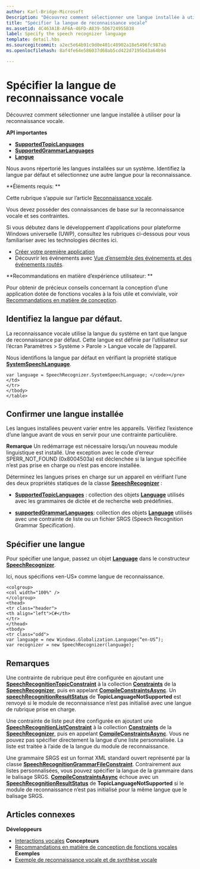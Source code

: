 ```yaml
---
author: Karl-Bridge-Microsoft
Description: "Découvrez comment sélectionner une langue installée à utiliser pour la reconnaissance vocale."
title: "Spécifier la langue de reconnaissance vocale"
ms.assetid: 4C463A1B-AF6A-46FD-A839-5D6724955B38
label: Specify the speech recognizer language
template: detail.hbs
ms.sourcegitcommit: a2ec5e64b91c9d0e401c48902a18e5496fc987ab
ms.openlocfilehash: 8af4fe64e586037d68ab5cd422d7195bd3a64b94

---
```


# Spécifier la langue de reconnaissance vocale


Découvrez comment sélectionner une langue installée à utiliser pour la reconnaissance vocale.




**API importantes**

-   [**SupportedTopicLanguages**](https://msdn.microsoft.com/library/windows/apps/dn653251)
-   [**SupportedGrammarLanguages**](https://msdn.microsoft.com/library/windows/apps/dn653250)
-   [**Langue**](https://msdn.microsoft.com/library/windows/apps/br206804)


Nous avons répertorié les langues installées sur un système. Identifiez la langue par défaut et sélectionnez une autre langue pour la reconnaissance.

**Éléments requis:  **

Cette rubrique s’appuie sur l’article [Reconnaissance vocale](speech-recognition.md).

Vous devez posséder des connaissances de base sur la reconnaissance vocale et ses contraintes.

Si vous débutez dans le développement d’applications pour plateforme Windows universelle (UWP), consultez les rubriques ci-dessous pour vous familiariser avec les technologies décrites ici.

-   [Créer votre première application](https://msdn.microsoft.com/library/windows/apps/bg124288)
-   Découvrir les événements avec [Vue d’ensemble des événements et des événements routés](https://msdn.microsoft.com/library/windows/apps/mt185584).

**Recommandations en matière d’expérience utilisateur:  **

Pour obtenir de précieux conseils concernant la conception d’une application dotée de fonctions vocales à la fois utile et conviviale, voir [Recommandations en matière de conception](https://msdn.microsoft.com/library/windows/apps/dn596121).

## Identifiez la langue par défaut.


La reconnaissance vocale utilise la langue du système en tant que langue de reconnaissance par défaut. Cette langue est définie par l’utilisateur sur l’écran Paramètres &gt; Système &gt; Parole &gt; Langue vocale de l’appareil.

Nous identifions la langue par défaut en vérifiant la propriété statique [**SystemSpeechLanguage**](https://msdn.microsoft.com/library/windows/apps/dn653252).

```CSharp
var language = SpeechRecognizer.SystemSpeechLanguage; </code></pre></td>
</tr>
</tbody>
</table>
```

## Confirmer une langue installée


Les langues installées peuvent varier entre les appareils. Vérifiez l’existence d’une langue avant de vous en servir pour une contrainte particulière.

**Remarque** Un redémarrage est nécessaire lorsqu’un nouveau module linguistique est installé. Une exception avec le code d’erreur SPERR\_NOT\_FOUND (0x8004503a) est déclenchée si la langue spécifiée n’est pas prise en charge ou n’est pas encore installée.

 

Déterminez les langues prises en charge sur un appareil en vérifiant l’une des deux propriétés statiques de la classe [**SpeechRecognizer**](https://msdn.microsoft.com/library/windows/apps/dn653226) :

-   [**SupportedTopicLanguages**](https://msdn.microsoft.com/library/windows/apps/dn653251) : collection des objets [**Language**](https://msdn.microsoft.com/library/windows/apps/br206804) utilisés avec les grammaires de dictée et de recherche web prédéfinies.

-   [**supportedGrammarLanguages**](https://msdn.microsoft.com/library/windows/apps/dn653250): collection des objets [**Language**](https://msdn.microsoft.com/library/windows/apps/br206804) utilisés avec une contrainte de liste ou un fichier SRGS (Speech Recognition Grammar Specification).

## Spécifier une langue


Pour spécifier une langue, passez un objet [**Language**](https://msdn.microsoft.com/library/windows/apps/br206804) dans le constructeur [**SpeechRecognizer**](https://msdn.microsoft.com/library/windows/apps/dn653226).

Ici, nous spécifions «en-US» comme langue de reconnaissance.


```CSharp
<colgroup>
<col width="100%" />
</colgroup>
<thead>
<tr class="header">
<th align="left">C#</th>
</tr>
</thead>
<tbody>
<tr class="odd">
var language = new Windows.Globalization.Language(“en-US”); 
var recognizer = new SpeechRecognizer(language); 
```

## Remarques


Une contrainte de rubrique peut être configurée en ajoutant une [**SpeechRecognitionTopicConstraint**](https://msdn.microsoft.com/library/windows/apps/dn631446) à la collection [**Constraints**](https://msdn.microsoft.com/library/windows/apps/dn653241) de la [**SpeechRecognizer**](https://msdn.microsoft.com/library/windows/apps/dn653226), puis en appelant [**CompileConstraintsAsync**](https://msdn.microsoft.com/library/windows/apps/dn653240). Un [**speechRecognitionResultStatus**](https://msdn.microsoft.com/library/windows/apps/dn631433) de **TopicLanguageNotSupported** est renvoyé si le module de reconnaissance n’est pas initialisé avec une langue de rubrique prise en charge.

Une contrainte de liste peut être configurée en ajoutant une [**SpeechRecognitionListConstraint**](https://msdn.microsoft.com/library/windows/apps/dn631421) à la collection [**Constraints**](https://msdn.microsoft.com/library/windows/apps/dn653241) de la [**SpeechRecognizer**](https://msdn.microsoft.com/library/windows/apps/dn653226), puis en appelant [**CompileConstraintsAsync**](https://msdn.microsoft.com/library/windows/apps/dn653240). Vous ne pouvez pas spécifier directement la langue d’une liste personnalisée. La liste est traitée à l’aide de la langue du module de reconnaissance.

Une grammaire SRGS est un format XML standard ouvert représenté par la classe [**SpeechRecognitionGrammarFileConstraint**](https://msdn.microsoft.com/library/windows/apps/dn631412). Contrairement aux listes personnalisées, vous pouvez spécifier la langue de la grammaire dans le balisage SRGS. [**CompileConstraintsAsync**](https://msdn.microsoft.com/library/windows/apps/dn653240) échoue avec un [**SpeechRecognitionResultStatus**](https://msdn.microsoft.com/library/windows/apps/dn631433) de **TopicLanguageNotSupported** si le module de reconnaissance n’est pas initialisé pour la même langue que le balisage SRGS.

## Articles connexes


**Développeurs**
* [Interactions vocales](speech-interactions.md) 
           **Concepteurs**
* [Recommandations en matière de conception de fonctions vocales](https://msdn.microsoft.com/library/windows/apps/dn596121) 
           **Exemples**
* [Exemple de reconnaissance vocale et de synthèse vocale](http://go.microsoft.com/fwlink/p/?LinkID=619897)
 

 







<!--HONumber=Jun16_HO5-->


